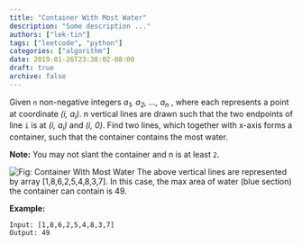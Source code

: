 ```yaml
---
title: "Container With Most Water"
description: "Some description ..."
authors: ["lek-tin"]
tags: ["leetcode", "python"]
categories: ["algorithm"]
date: 2019-01-26T23:38:02-08:00
draft: true
archive: false
---
```

Given `n` non-negative integers _a<sub>1</sub>, a<sub>2</sub>, ..., a<sub>n</sub>_ , where each represents a point at coordinate _(i, a<sub>i</sub>)_. n vertical lines are drawn such that the two endpoints of line `i` is at _(i, a<sub>i</sub>)_ and _(i, 0)_. Find two lines, which together with x-axis forms a container, such that the container contains the most water.

**Note:** You may not slant the container and n is at least `2`.

![Fig: Container With Most Water](https://s3-lc-upload.s3.amazonaws.com/uploads/2018/07/17/question_11.jpg)
The above vertical lines are represented by array [1,8,6,2,5,4,8,3,7]. In this case, the max area of water (blue section) the container can contain is 49.

**Example:**
```
Input: [1,8,6,2,5,4,8,3,7]
Output: 49
```